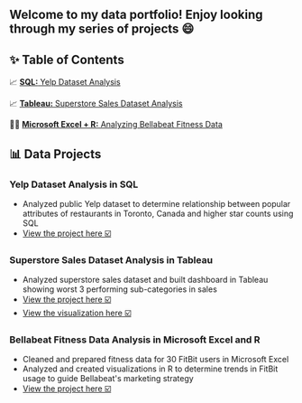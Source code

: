 ## Welcome to my data portfolio! Enjoy looking through my series of projects 😄

## ✨ Table of Contents
📈 [**SQL:** Yelp Dataset Analysis](#yelp-dataset-analysis-in-sql)

📈 [**Tableau:** Superstore Sales Dataset Analysis](#superstore-sales-dataset-analysis-in-tableau)

🏃‍♀️ [**Microsoft Excel + R:** Analyzing Bellabeat Fitness Data](#bellabeat-fitness-data-analysis-in-microsoft-excel-and-r)

## 📊 Data Projects
### Yelp Dataset Analysis in SQL  
- Analyzed public Yelp dataset to determine relationship between popular attributes of restaurants in Toronto, Canada and higher star counts using SQL
- [View the project here ☑️](https://github.com/audreysung/Data-Portfolio/tree/main/SQL%20for%20Data%20Science) 

### Superstore Sales Dataset Analysis in Tableau
- Analyzed superstore sales dataset and built dashboard in Tableau showing worst 3 performing sub-categories in sales
- [View the project here ☑️](https://github.com/audreysung/Data-Portfolio/tree/main/Essential%20Design%20Principles%20for%20Tableau) 
- [View the visualization here ☑️](https://public.tableau.com/app/profile/audrey.sung/viz/EssentialDesignPrinciplesforTableau_16557679851150/Dashboard1) 

### Bellabeat Fitness Data Analysis in Microsoft Excel and R
- Cleaned and prepared fitness data for 30 FitBit users in Microsoft Excel
- Analyzed and created visualizations in R to determine trends in FitBit usage to guide Bellabeat's marketing strategy 
- [View the project here ☑️](https://github.com/audreysung/Google-Data-Analytics-Capstone-Bellabeat) 
